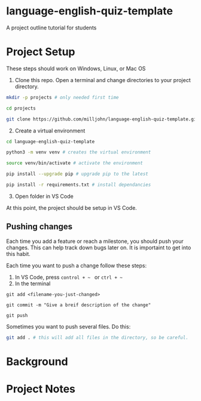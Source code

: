 # language-english-quiz-template
A project outline tutorial for students

# Project Setup

These steps should work on Windows, Linux, or Mac OS

1. Clone this repo. Open a terminal and change directories to your project directory.

```bash
mkdir -p projects # only needed first time

cd projects

git clone https://github.com/milljohn/language-english-quiz-template.git
```
2. Create a virtual environment
```bash
cd language-english-quiz-template

python3 -m venv venv # creates the virtual environment

source venv/bin/activate # activate the environment

pip install --upgrade pip # upgrade pip to the latest

pip install -r requirements.txt # install dependancies
```

3. Open folder in VS Code

At this point, the project should be setup in VS Code.

## Pushing changes
Each time you add a feature or reach a milestone, you should push your changes. This can help track down bugs later on. It is importaint to get into this habit.

Each time you want to push a change follow these steps:

1. In VS Code, press ``control + ~ `` or ``ctrl + ~``
2. In the terminal 
```
git add <filename-you-just-changed>

git commit -m "Give a breif description of the change"

git push
```

Sometimes you want to push several files. Do this:
```bash
git add . # this will add all files in the directory, so be careful.
```

# Background

# Project Notes


